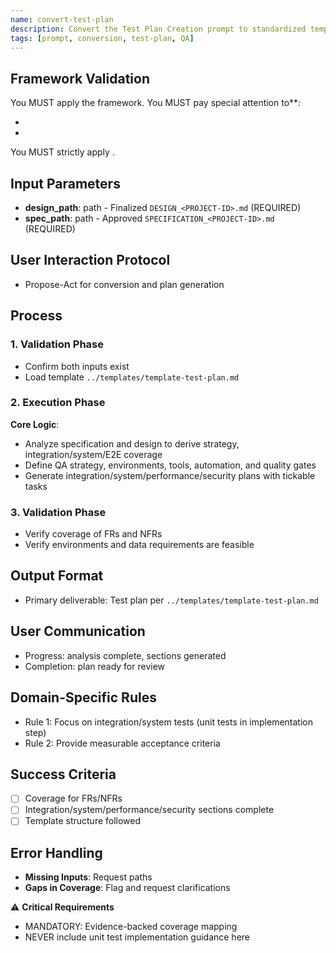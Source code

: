 ```yaml
---
name: convert-test-plan
description: Convert the Test Plan Creation prompt to standardized template, preserving QA strategy, coverage, and validation gates
tags: [prompt, conversion, test-plan, QA]
---
```


## Framework Validation
You MUST apply the <olaf-work-instructions> framework.
You MUST pay special attention to**:
- <olaf-general-role-and-behavior>
- <olaf-interaction-protocols>
You MUST strictly apply <olaf-framework-validation>.
 
## Input Parameters
- **design_path**: path - Finalized `DESIGN_<PROJECT-ID>.md` (REQUIRED)
- **spec_path**: path - Approved `SPECIFICATION_<PROJECT-ID>.md` (REQUIRED)

## User Interaction Protocol
- Propose-Act for conversion and plan generation

## Process

### 1. Validation Phase
- Confirm both inputs exist
- Load template `../templates/template-test-plan.md`

### 2. Execution Phase
**Core Logic**:
- Analyze specification and design to derive strategy, integration/system/E2E coverage
- Define QA strategy, environments, tools, automation, and quality gates
- Generate integration/system/performance/security plans with tickable tasks

### 3. Validation Phase
- Verify coverage of FRs and NFRs
- Verify environments and data requirements are feasible

## Output Format
- Primary deliverable: Test plan per `../templates/template-test-plan.md`

## User Communication
- Progress: analysis complete, sections generated
- Completion: plan ready for review

## Domain-Specific Rules
- Rule 1: Focus on integration/system tests (unit tests in implementation step)
- Rule 2: Provide measurable acceptance criteria

## Success Criteria
- [ ] Coverage for FRs/NFRs
- [ ] Integration/system/performance/security sections complete
- [ ] Template structure followed

## Error Handling
- **Missing Inputs**: Request paths
- **Gaps in Coverage**: Flag and request clarifications

⚠️ **Critical Requirements**
- MANDATORY: Evidence-backed coverage mapping
- NEVER include unit test implementation guidance here

